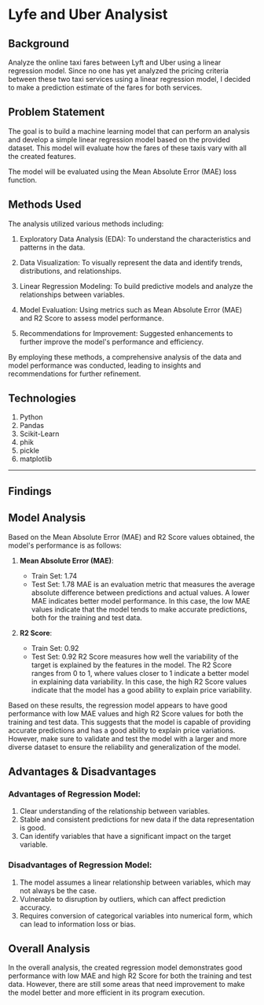 # Lyfe and Uber Analysist

## Background

Analyze the online taxi fares between Lyft and Uber using a linear regression model. Since no one has yet analyzed the pricing criteria between these two taxi services using a linear regression model, I decided to make a prediction estimate of the fares for both services.

## Problem Statement

The goal is to build a machine learning model that can perform an analysis and develop a simple linear regression model based on the provided dataset. This model will evaluate how the fares of these taxis vary with all the created features.

The model will be evaluated using the Mean Absolute Error (MAE) loss function.

## Methods Used

The analysis utilized various methods including:

1. Exploratory Data Analysis (EDA): To understand the characteristics and patterns in the data.

2. Data Visualization: To visually represent the data and identify trends, distributions, and relationships.

3. Linear Regression Modeling: To build predictive models and analyze the relationships between variables.

4. Model Evaluation: Using metrics such as Mean Absolute Error (MAE) and R2 Score to assess model performance.

5. Recommendations for Improvement: Suggested enhancements to further improve the model's performance and efficiency.

By employing these methods, a comprehensive analysis of the data and model performance was conducted, leading to insights and recommendations for further refinement.

## Technologies
1. Python
2. Pandas
3. Scikit-Learn
4. phik
5. pickle
6. matplotlib

---

## Findings

## Model Analysis

Based on the Mean Absolute Error (MAE) and R2 Score values obtained, the model's performance is as follows:

1. **Mean Absolute Error (MAE)**:
   * Train Set: 1.74
   * Test Set: 1.78
   MAE is an evaluation metric that measures the average absolute difference between predictions and actual values. A lower MAE indicates better model performance. In this case, the low MAE values indicate that the model tends to make accurate predictions, both for the training and test data.

2. **R2 Score**:
   * Train Set: 0.92
   * Test Set: 0.92
   R2 Score measures how well the variability of the target is explained by the features in the model. The R2 Score ranges from 0 to 1, where values closer to 1 indicate a better model in explaining data variability. In this case, the high R2 Score values indicate that the model has a good ability to explain price variability.

Based on these results, the regression model appears to have good performance with low MAE values and high R2 Score values for both the training and test data. This suggests that the model is capable of providing accurate predictions and has a good ability to explain price variations. However, make sure to validate and test the model with a larger and more diverse dataset to ensure the reliability and generalization of the model.

## Advantages & Disadvantages

### Advantages of Regression Model:
1. Clear understanding of the relationship between variables.
2. Stable and consistent predictions for new data if the data representation is good.
3. Can identify variables that have a significant impact on the target variable.

### Disadvantages of Regression Model:
1. The model assumes a linear relationship between variables, which may not always be the case.
2. Vulnerable to disruption by outliers, which can affect prediction accuracy.
3. Requires conversion of categorical variables into numerical form, which can lead to information loss or bias.

## Overall Analysis

In the overall analysis, the created regression model demonstrates good performance with low MAE and high R2 Score for both the training and test data. However, there are still some areas that need improvement to make the model better and more efficient in its program execution.